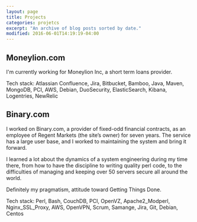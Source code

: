 ```yaml
---
layout: page
title: Projects
categories: projetcs
excerpt: "An archive of blog posts sorted by date."
modified: 2016-06-01T14:19:19-04:00
---
```


## Moneylion.com

I'm currently working for Moneylion Inc, a short term loans provider.

Tech stack:
Atlassian Confluence, Jira, Bitbucket, Bamboo, Java, Maven, MongoDB, PCI, AWS, Debian, DuoSecurity, ElasticSearch, Kibana, Logentries, NewRelic


## Binary.com

I worked on Binary.com, a provider of fixed-odd financial contracts, as an employee of Regent Markets (the site’s owner) for seven years.
The service has a large user base, and I worked to maintaining the system and bring it forward.

I learned a lot about the dynamics of a system engineering during my time there, from how to have the discipline to writing quality perl code, to the difficulties of managing and keeping over 50 servers secure all around the world.

Definitely my pragmatism, attitude toward Getting Things Done.

Tech stack:
Perl, Bash, CouchDB, PCI, OpenVZ, Apache2_Modperl, Nginx_SSL_Proxy, AWS, OpenVPN, Scrum, Samange, Jira, Git, Debian, Centos



